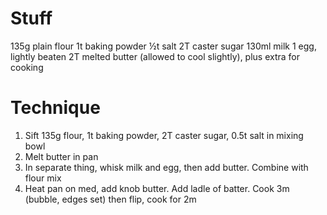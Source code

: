 # Stuff

135g plain flour
1t baking powder
½t salt
2T caster sugar
130ml milk
1 egg, lightly beaten
2T melted butter (allowed to cool slightly), plus extra for cooking

# Technique

1. Sift 135g flour, 1t baking powder, 2T caster sugar, 0.5t salt in mixing bowl
2. Melt butter in pan
3. In separate thing, whisk milk and egg, then add butter. Combine with flour mix
4. Heat pan on med, add knob butter. Add ladle of batter. Cook 3m (bubble, edges set) then flip, cook for 2m
